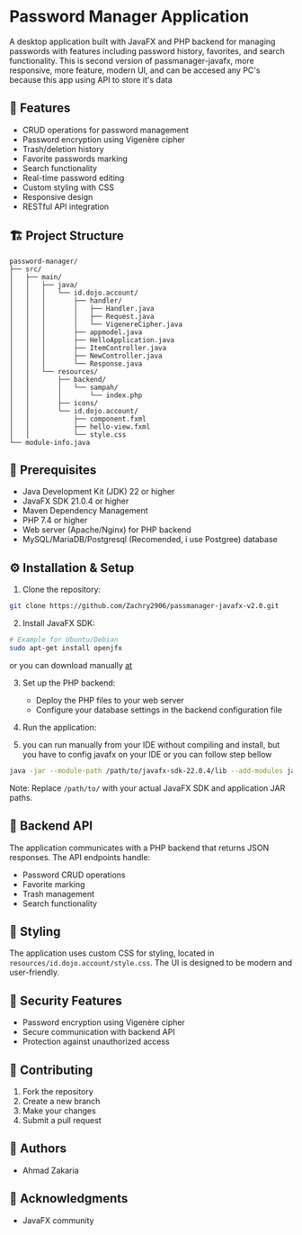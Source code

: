 # Password Manager Application

A desktop application built with JavaFX and PHP backend for managing passwords with features including password history, favorites, and search functionality. This is second
version of passmanager-javafx, more responsive, more feature, modern UI, and can be accesed any PC's because this app using API to store it's data

## 🚀 Features

- CRUD operations for password management
- Password encryption using Vigenère cipher
- Trash/deletion history
- Favorite passwords marking
- Search functionality
- Real-time password editing
- Custom styling with CSS
- Responsive design
- RESTful API integration

## 🏗️ Project Structure

```
password-manager/
├── src/
│   ├── main/
│   │   ├── java/
│   │   │   └── id.dojo.account/
│   │   │       ├── handler/
│   │   │       │   ├── Handler.java
│   │   │       │   ├── Request.java
│   │   │       │   └── VigenereCipher.java
│   │   │       ├── appmodel.java
│   │   │       ├── HelloApplication.java
│   │   │       ├── ItemController.java
│   │   │       ├── NewController.java
│   │   │       └── Response.java
│   │   └── resources/
│   │       ├── backend/
│   │       │   └── sampah/
│   │       │       └── index.php
│   │       ├── icons/
│   │       └── id.dojo.account/
│   │           ├── component.fxml
│   │           ├── hello-view.fxml
│   │           └── style.css
└── module-info.java
```

## 🔧 Prerequisites

- Java Development Kit (JDK) 22 or higher
- JavaFX SDK 21.0.4 or higher
- Maven Dependency Management
- PHP 7.4 or higher
- Web server (Apache/Nginx) for PHP backend
- MySQL/MariaDB/Postgresql (Recomended, i use Postgree) database

## ⚙️ Installation & Setup

1. Clone the repository:
```bash
git clone https://github.com/Zachry2906/passmanager-javafx-v2.0.git
```

2. Install JavaFX SDK:
```bash
# Example for Ubuntu/Debian
sudo apt-get install openjfx
```
or you can download manually [at ](https://gluonhq.com/products/javafx/)

3. Set up the PHP backend:
   - Deploy the PHP files to your web server
   - Configure your database settings in the backend configuration file

4. Run the application:
5. you can run manually from your IDE without compiling and install, but you have to config javafx on your IDE or you can follow step bellow
```bash
java -jar --module-path /path/to/javafx-sdk-22.0.4/lib --add-modules javafx.controls,javafx.fxml /path/to/account-1.0-SNAPSHOT.jar
```

Note: Replace `/path/to/` with your actual JavaFX SDK and application JAR paths.

## 🔌 Backend API

The application communicates with a PHP backend that returns JSON responses. The API endpoints handle:

- Password CRUD operations
- Favorite marking
- Trash management
- Search functionality

## 🎨 Styling

The application uses custom CSS for styling, located in `resources/id.dojo.account/style.css`. The UI is designed to be modern and user-friendly.

## 🔐 Security Features

- Password encryption using Vigenère cipher
- Secure communication with backend API
- Protection against unauthorized access

## 🤝 Contributing

1. Fork the repository
2. Create a new branch
3. Make your changes
4. Submit a pull request


## 👥 Authors

- Ahmad Zakaria

## 🙏 Acknowledgments

- JavaFX community
